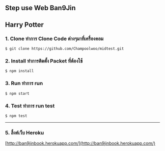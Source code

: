## Step use Web Ban9Jin
## Harry Potter
### 1. Clone ทำการ Clone Code ต่างๆมาที่เครื่องคอม
```
$ git clone https://github.com/Champoolwoo/midtest.git
```
### 2. Install ทำการติดตั้ง Packet ที่ต้องใช้
```
$ npm install
```
### 3. Run ทำการ run
```
$ npm start
```
### 4. Test ทำการ run test
```
$ npm test
```
---
### 5. ลิ้งค์เว็บ Heroku
[http://ban9jinbook.herokuapp.com/](http://ban9jinbook.herokuapp.com/)
